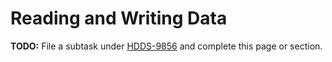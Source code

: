 # Reading and Writing Data

**TODO:** File a subtask under [HDDS-9856](https://issues.apache.org/jira/browse/HDDS-9856) and complete this page or section.
